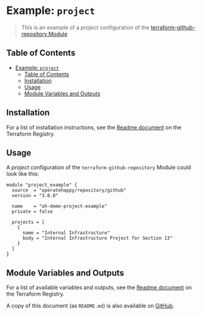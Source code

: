 # Example: `project`

> This is an example of a _project_ configuration of the [terraform-github-repository Module](https://registry.terraform.io/modules/operatehappy/repository/github)

## Table of Contents

- [Example: `project`](#example-project)
  - [Table of Contents](#table-of-contents)
  - [Installation](#installation)
  - [Usage](#usage)
  - [Module Variables and Outputs](#module-variables-and-outputs)

## Installation

For a list of installation instructions, see the [Readme document](https://registry.terraform.io/modules/operatehappy/repository/github) on the Terraform Registry.

## Usage

A _project_ configuration of the `terraform-github-repository` Module could look like this:

```hcl
module "project_example" {
  source  = "operatehappy/repository/github"
  version = "3.0.0"

  name    = "oh-demo-project-example"
  private = false

  projects = [
    {
      name = "Internal Infrastructure"
      body = "Internal Infrastructure Project for Section 13"
    }
  ]
}
```

## Module Variables and Outputs

For a list of available variables and outputs, see the [Readme document](https://registry.terraform.io/modules/operatehappy/repository/github) on the Terraform Registry.

A copy of this document (as `README.md`) is also available on [GitHub](https://github.com/operatehappy/terraform-github-repository/blob/main/README.md#readme).
